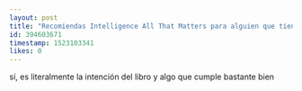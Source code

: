```yaml
---
layout: post
title: "Recomiendas Intelligence All That Matters para alguien que tiene conocimientos nulos sobre el tema??????"
id: 394603671
timestamp: 1523103341
likes: 0
---
```


 sí, es literalmente la intención del libro y algo que cumple bastante bien